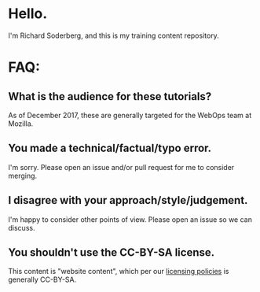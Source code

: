 # Hello.

I'm Richard Soderberg, and this is my training content repository.

# FAQ:

## What is the audience for these tutorials?

As of December 2017, these are generally targeted for the WebOps team at Mozilla.

## You made a technical/factual/typo error.

I'm sorry. Please open an issue and/or pull request for me to consider merging.

## I disagree with your approach/style/judgement.

I'm happy to consider other points of view. Please open an issue so we can discuss.

## You shouldn't use the CC-BY-SA license.

This content is "website content", which per our [licensing policies] is generally CC-BY-SA.

[licensing policies]: https://www.mozilla.org/en-US/foundation/licensing/
